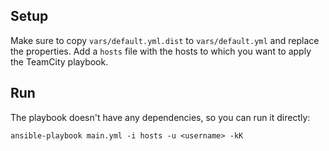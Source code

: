 ## Setup
Make sure to copy `vars/default.yml.dist` to `vars/default.yml` and replace the properties.
Add a `hosts` file with the hosts to which you want to apply the TeamCity playbook.

## Run
The playbook doesn't have any dependencies, so you can run it directly:
```
ansible-playbook main.yml -i hosts -u <username> -kK 
```


